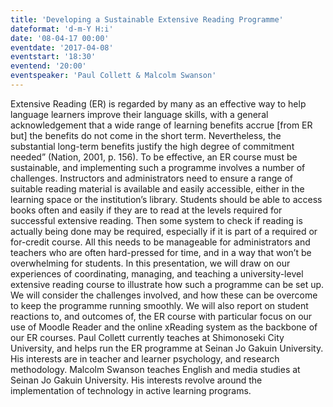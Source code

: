 ```yaml
---
title: 'Developing a Sustainable Extensive Reading Programme'
dateformat: 'd-m-Y H:i'
date: '08-04-17 00:00'
eventdate: '2017-04-08'
eventstart: '18:30'
eventend: '20:00'
eventspeaker: 'Paul Collett & Malcolm Swanson'
---
```


Extensive Reading (ER) is regarded by many as an effective way to help language learners improve their language skills, with a general acknowledgement that a wide range of learning benefits accrue [from ER but] the benefits do not come in the short term. Nevertheless, the substantial long-term benefits justify the high degree of commitment needed” (Nation, 2001, p. 156). To be effective, an ER course must be sustainable, and implementing such a programme involves a number of challenges. Instructors and administrators need to ensure a range of suitable reading material is available and easily accessible, either in the learning space or the institution’s library. Students should be able to access books often and easily if they are to read at the levels required for successful extensive reading. Then some system to check if reading is actually being done may be required, especially if it is part of a required or for-credit course. All this needs to be manageable for administrators and teachers who are often hard-pressed for time, and in a way that won’t be overwhelming for students.
In this presentation, we will draw on our experiences of  coordinating, managing, and teaching a university-level extensive reading course to illustrate how such a programme can be set up. We will consider the challenges involved, and how these can be overcome to keep the programme running smoothly. We will also report on student reactions to, and outcomes of, the ER course with particular focus on our use of Moodle Reader and the online xReading system as the backbone of our ER courses.
Paul Collett currently teaches at Shimonoseki City University, and helps run the ER programme at Seinan Jo Gakuin University. His interests are in teacher and learner psychology, and research methodology.
Malcolm Swanson teaches English and media studies at Seinan Jo Gakuin University. His interests revolve around the implementation of technology in active learning programs.

